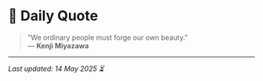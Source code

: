 # 📜 Daily Quote

> "We ordinary people must forge our own beauty."  
> — **Kenji Miyazawa**

---

_Last updated: 14 May 2025 ⏳_
